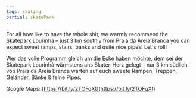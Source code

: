 ```yaml
---
tags: skating
partial: skatePark
---
```


For all how like to have the whole shit, we warmly recommend the Skatepark Lourinhã – just 3 km southly from Praia da Areia Branca you can expect sweet ramps, stairs, banks and quite nice pipes! Let´s roll!

Wer das volle Programm gleich um die Ecke haben möchte, dem sei der Skatepark Lourinhã wärmstens ans Skater-Herz gelegt – nur 3 km südlich von Praia da Areia Branca warten auf euch sweete Rampen, Treppen, Geländer, Bänke & feine Pipes.

Google Maps: [https://bit.ly/2TOFqXt](https://bit.ly/2TOFqXt)
